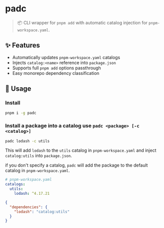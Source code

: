 # padc

> 📦 CLI wrapper for `pnpm add` with automatic catalog injection for `pnpm-workspace.yaml`.

## ✨ Features

- Automatically updates `pnpm-workspace.yaml` catalogs
- Injects `catalog:<name>` reference into `package.json`
- Supports full `pnpm add` options passthrough
- Easy monorepo dependency classification

## 🚀 Usage

### Install

```zsh
pnpm i -g padc
```

### Install a package into a catalog use `padc <package> [-c <catalog>]`

```bash
padc lodash -c utils
```

This will add `lodash` to the `utils` catalog in `pnpm-workspace.yaml` and inject `catalog:utils` into `package.json`.

if you don't specify a catalog, `padc` will add the package to the default catalog in `pnpm-workspace.yaml`.

```yaml
# pnpm-workspace.yaml
catalogs:
  utils:
    lodash: ^4.17.21
```

```json
{
  "dependencies": {
    "lodash": "catalog:utils"
  }
}
```
